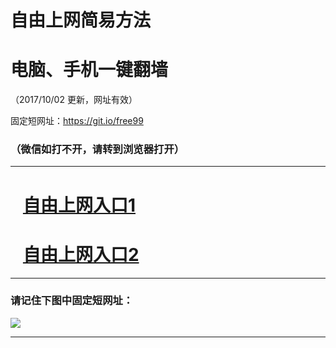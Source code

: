 ﻿# 自由上网简易方法

# 电脑、手机一键翻墙

（2017/10/02 更新，网址有效）

固定短网址：https://git.io/free99

### （微信如打不开，请转到浏览器打开）


***





# &nbsp;&nbsp; <a href="http://ft591328649.fwtz-zhenx1001.xyz/fwqtz01.html?t=100200126029 " target="_blank">自由上网入口1</a>
# &nbsp;&nbsp; <a href="http://ft3269911441.fw-tzzhen1002.xyz/fwqtz02.html?t=100200119458 " target="_blank">自由上网入口2</a>
***

### 请记住下图中固定短网址：

<img src="https://s3-us-west-2.amazonaws.com/fwq-1001/yjfq-20170905okok.png" /> 


***

